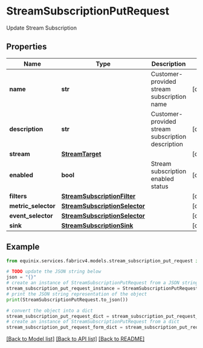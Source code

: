 # StreamSubscriptionPutRequest

Update Stream Subscription

## Properties

Name | Type | Description | Notes
------------ | ------------- | ------------- | -------------
**name** | **str** | Customer-provided stream subscription name | [optional] 
**description** | **str** | Customer-provided stream subscription description | [optional] 
**stream** | [**StreamTarget**](StreamTarget.md) |  | [optional] 
**enabled** | **bool** | Stream subscription enabled status | [optional] 
**filters** | [**StreamSubscriptionFilter**](StreamSubscriptionFilter.md) |  | [optional] 
**metric_selector** | [**StreamSubscriptionSelector**](StreamSubscriptionSelector.md) |  | [optional] 
**event_selector** | [**StreamSubscriptionSelector**](StreamSubscriptionSelector.md) |  | [optional] 
**sink** | [**StreamSubscriptionSink**](StreamSubscriptionSink.md) |  | [optional] 

## Example

```python
from equinix.services.fabricv4.models.stream_subscription_put_request import StreamSubscriptionPutRequest

# TODO update the JSON string below
json = "{}"
# create an instance of StreamSubscriptionPutRequest from a JSON string
stream_subscription_put_request_instance = StreamSubscriptionPutRequest.from_json(json)
# print the JSON string representation of the object
print(StreamSubscriptionPutRequest.to_json())

# convert the object into a dict
stream_subscription_put_request_dict = stream_subscription_put_request_instance.to_dict()
# create an instance of StreamSubscriptionPutRequest from a dict
stream_subscription_put_request_form_dict = stream_subscription_put_request.from_dict(stream_subscription_put_request_dict)
```
[[Back to Model list]](../README.md#documentation-for-models) [[Back to API list]](../README.md#documentation-for-api-endpoints) [[Back to README]](../README.md)


